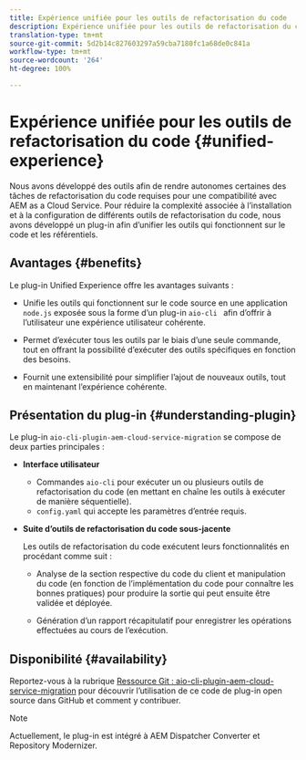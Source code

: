 ```yaml
---
title: Expérience unifiée pour les outils de refactorisation du code
description: Expérience unifiée pour les outils de refactorisation du code
translation-type: tm+mt
source-git-commit: 5d2b14c827603297a59cba7180fc1a68de0c841a
workflow-type: tm+mt
source-wordcount: '264'
ht-degree: 100%

---
```



# Expérience unifiée pour les outils de refactorisation du code {#unified-experience}

Nous avons développé des outils afin de rendre autonomes certaines des tâches de refactorisation du code requises pour une compatibilité avec AEM as a Cloud Service. Pour réduire la complexité associée à l’installation et à la configuration de différents outils de refactorisation du code, nous avons développé un plug-in afin d’unifier les outils qui fonctionnent sur le code et les référentiels.

## Avantages {#benefits}

Le plug-in Unified Experience offre les avantages suivants :

* Unifie les outils qui fonctionnent sur le code source en une application `node.js` exposée sous la forme d’un plug-in `aio-cli ` afin d’offrir à l’utilisateur une expérience utilisateur cohérente.

* Permet d’exécuter tous les outils par le biais d’une seule commande, tout en offrant la possibilité d’exécuter des outils spécifiques en fonction des besoins.

* Fournit une extensibilité pour simplifier l’ajout de nouveaux outils, tout en maintenant l’expérience cohérente.

## Présentation du plug-in {#understanding-plugin}

Le plug-in `aio-cli-plugin-aem-cloud-service-migration` se compose de deux parties principales :

* **Interface utilisateur**

   * Commandes `aio-cli` pour exécuter un ou plusieurs outils de refactorisation du code (en mettant en chaîne les outils à exécuter de manière séquentielle).
   * `config.yaml` qui accepte les paramètres d’entrée requis.

* **Suite d’outils de refactorisation du code sous-jacente**

   Les outils de refactorisation du code exécutent leurs fonctionnalités en procédant comme suit :

   * Analyse de la section respective du code du client et manipulation du code (en fonction de l’implémentation du code pour connaître les bonnes pratiques) pour produire la sortie qui peut ensuite être validée et déployée.

   * Génération d’un rapport récapitulatif pour enregistrer les opérations effectuées au cours de l’exécution.

## Disponibilité {#availability}

Reportez-vous à la rubrique [Ressource Git : aio-cli-plugin-aem-cloud-service-migration](https://github.com/adobe/aio-cli-plugin-aem-cloud-service-migration) pour découvrir l’utilisation de ce code de plug-in open source dans GitHub et comment y contribuer.

>[!NOTE]
>Actuellement, le plug-in est intégré à AEM Dispatcher Converter et Repository Modernizer.
